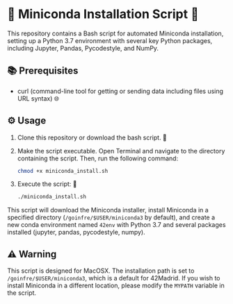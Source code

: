 # 🐍 Miniconda Installation Script 🚀

This repository contains a Bash script for automated Miniconda installation, setting up a Python 3.7 environment with several key Python packages, including Jupyter, Pandas, Pycodestyle, and NumPy.

## 📚 Prerequisites

- curl (command-line tool for getting or sending data including files using URL syntax) 🌐

## ⚙️ Usage

1. Clone this repository or download the bash script. 📂

2. Make the script executable. Open Terminal and navigate to the directory containing the script. Then, run the following command:

    ```bash
    chmod +x miniconda_install.sh
    ```

3. Execute the script: 🚀

    ```bash
    ./miniconda_install.sh
    ```

This script will download the Miniconda installer, install Miniconda in a specified directory (`/goinfre/$USER/miniconda3` by default), and create a new conda environment named `42env` with Python 3.7 and several packages installed (jupyter, pandas, pycodestyle, numpy).

## ⚠️ Warning

This script is designed for MacOSX. The installation path is set to `/goinfre/$USER/miniconda3`, which is a default for 42Madrid. If you wish to install Miniconda in a different location, please modify the `MYPATH` variable in the script.
